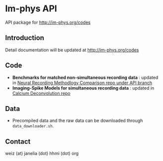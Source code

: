 # Im-phys API
API package for http://im-phys.org/codes

## Introduction

Detail documentation will be updated at http://im-phys.org/codes

## Code 
* __Benchmarks for matched non-simultaneous recording data__ : updated in [Neural Recording Methodlogy Comparison repo under API branch](https://github.com/zqwei/Neural-Recording-Methodology-Comparison/tree/api)
* __Imaging-Spike Models for simultaneous recording data__ : updated in [Calcium Deconvolution repo](https://github.com/zqwei/Ca-Imaging-Deconv-List)

## Data
* Precompiled data and the raw data can be downloaded through `data_downloader.sh`.

## Contact
weiz (at) janelia (dot) hhmi (dot) org